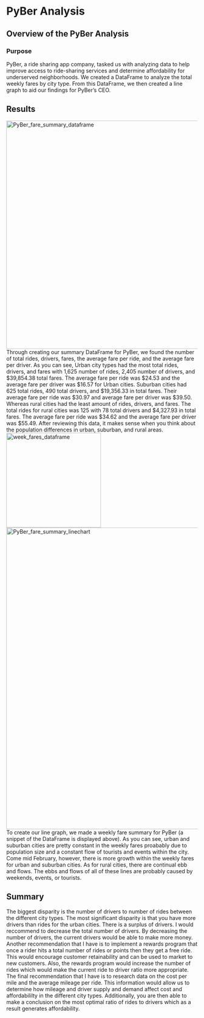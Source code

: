 # PyBer Analysis
## Overview of the PyBer Analysis
### Purpose
PyBer, a ride sharing app company, tasked us with analyzing data to help improve access to ride-sharing services and determine affordability for underserved neighborhoods. We created a DataFrame to analyze the total weekly fares by city type. From this DataFrame, we then created a line graph to aid our findings for PyBer’s CEO.
## Results
<img width="600" alt="PyBer_fare_summary_dataframe" src="https://user-images.githubusercontent.com/103657822/170894087-e4142b55-ff42-4d15-9022-2aeb8ebae65c.png">
Through creating our summary DataFrame for PyBer, we found the number of total rides, drivers, fares, the average fare per ride, and the average fare per driver. As you can see, Urban city types had the most total rides, drivers, and fares with 1,625 number of rides, 2,405 number of drivers, and $39,854.38 total fares. The average fare per ride was $24.53 and the average fare per driver was $16.57 for Urban cities. Suburban cities had 625 total rides, 490 total drivers, and $19,356.33 in total fares. Their average fare per ride was $30.97 and average fare per driver was $39.50. Whereas rural cities had the least amount of rides, drivers, and fares. The total rides for rural cities was 125 with 78 total drivers and $4,327.93 in total fares. The average fare per ride was $34.62 and the average fare per driver was $55.49. After reviewing this data, it makes sense when you think about the population differences in urban, suburban, and rural areas.
<img width="249" alt="week_fares_dataframe" src="https://user-images.githubusercontent.com/103657822/170894905-97b95aed-58c3-41f8-93f5-41075c4e19ff.png">
<img width="793" alt="PyBer_fare_summary_linechart" src="https://user-images.githubusercontent.com/103657822/170894909-0e6802d3-7ca6-46b4-9a71-a0c16734a6d1.png">
To create our line graph, we made a weekly fare summary for PyBer (a snippet of the DataFrame is displayed above). As you can see, urban and suburban cities are pretty constant in the weekly fares proabably due to population size and a constant flow of tourists and events within the city. Come mid February, however, there is more growth within the weekly fares for urban and suburban cities. As for rural cities, there are continual ebb and flows. The ebbs and flows of all of these lines are probably caused by weekends, events, or tourists. 

## Summary
The biggest disparity is the number of drivers to number of rides between the different city types. The most significant disparity is that you have more drivers than rides for the urban cities. There is a surplus of drivers. I would reccommend to decrease the total number of drivers. By decreasing the number of drivers, the current drivers would be able to make more money. Another recommendation that I have is to implement a rewards program that once a rider hits a total number of rides or points then they get a free ride. This would encourage customer retainability and can be used to market to new customers. Also, the rewards program would increase the number of rides which would make the current ride to driver ratio more appropriate. The final recommendation that I have is to research data on the cost per mile and the average mileage per ride. This information would allow us to determine how mileage and driver supply and demand affect cost and affordabililty in the different city types. Additionally, you are then able to make a conclusion on the most optimal ratio of rides to drivers which as a result generates affordability.
